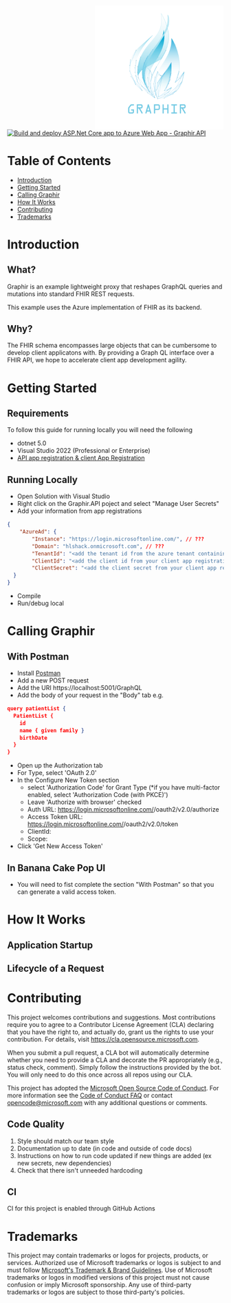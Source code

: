 <img src="./imgs/graphir.svg" width=300 align=right> <br/>

[![Build and deploy ASP.Net Core app to Azure Web App - Graphir.API](https://github.com/microsoft/Graphir/actions/workflows/main.yml/badge.svg)](https://github.com/microsoft/Graphir/actions/workflows/main.yml)
# Table of Contents

* [Introduction](#introduction)
* [Getting Started](#getting-started)
* [Calling Graphir](#calling-graphir)
* [How It Works](#how-it-works)
* [Contributing](#contributing)
* [Trademarks](#trademarks)

# Introduction

## What?
		
Graphir is an example lightweight proxy that reshapes GraphQL queries and mutations into standard FHIR REST requests.

This example uses the Azure implementation of FHIR as its backend.

## Why?

The FHIR schema encompasses large objects that can be cumbersome to develop client applicatons with. By providing a Graph QL interface over a FHIR API, we hope to accelerate client app development agility.

# Getting Started

## Requirements

To follow this guide for running locally you will need the following

* dotnet 5.0
* Visual Studio 2022 (Professional or Enterprise)
* [API app registration & client App Registration](https://github.com/microsoft/Graphir/blob/master/docs/Readme-Registering-Prerequisite-Apps.md)

## Running Locally
* Open Solution with Visual Studio
* Right click on the Graphir.API poject and select "Manage User Secrets"
* Add your information from app registrations
```JSON
{
	"AzureAd": {
    	"Instance": "https://login.microsoftonline.com/", // ???
    	"Domain": "hlshack.onmicrosoft.com", // ???
    	"TenantId": "<add the tenant id from the azure tenant containing your app registrations here>",
    	"ClientId": "<add the client id from your client app registration here>",
    	"ClientSecret": "<add the client secret from your client app registration here>"
  }
}
``` 
* Compile
* Run/debug local

# Calling Graphir

## With Postman

* Install [Postman]()
* Add a new POST request
* Add the URI https://localhost:5001/GraphQL
* Add the body of your request in the "Body" tab e.g. 
```JSON
query patientList {
  PatientList {
    id
    name { given family }
    birthDate
  }
}
``` 
* Open up the Authorization tab
* For Type, select 'OAuth 2.0'
* In the Configure New Token section
  * select 'Authorization Code' for Grant Type (*if you have multi-factor enabled, select 'Authorization Code (with PKCE)')
  * Leave 'Authorize with browser' checked
  * Auth URL: https://login.microsoftonline.com/<tenant>/oauth2/v2.0/authorize
  * Access Token URL: https://login.microsoftonline.com/<tenant>/oauth2/v2.0/token
  * ClientId: <client id>
  * Scope: <insert scope from API app registration>
* Click 'Get New Access Token'

## In Banana Cake Pop UI

* You will need to fist complete the section "With Postman" so that you can generate a valid access token.

# How It Works

## Application Startup

## Lifecycle of a Request

# Contributing

This project welcomes contributions and suggestions.  Most contributions require you to agree to a
Contributor License Agreement (CLA) declaring that you have the right to, and actually do, grant us
the rights to use your contribution. For details, visit https://cla.opensource.microsoft.com.

When you submit a pull request, a CLA bot will automatically determine whether you need to provide
a CLA and decorate the PR appropriately (e.g., status check, comment). Simply follow the instructions
provided by the bot. You will only need to do this once across all repos using our CLA.

This project has adopted the [Microsoft Open Source Code of Conduct](https://opensource.microsoft.com/codeofconduct/).
For more information see the [Code of Conduct FAQ](https://opensource.microsoft.com/codeofconduct/faq/) or
contact [opencode@microsoft.com](mailto:opencode@microsoft.com) with any additional questions or comments.

## Code Quality

1. Style should match our team style
2. Documentation up to date (in code and outside of code docs)
3. Instructions on how to run code updated if new things are added (ex new secrets, new dependencies)
4. Check that there isn't unneeded hardcoding

## CI

CI for this project is enabled through GitHub Actions

# Trademarks

This project may contain trademarks or logos for projects, products, or services. Authorized use of Microsoft 
trademarks or logos is subject to and must follow 
[Microsoft's Trademark & Brand Guidelines](https://www.microsoft.com/en-us/legal/intellectualproperty/trademarks/usage/general).
Use of Microsoft trademarks or logos in modified versions of this project must not cause confusion or imply Microsoft sponsorship.
Any use of third-party trademarks or logos are subject to those third-party's policies.